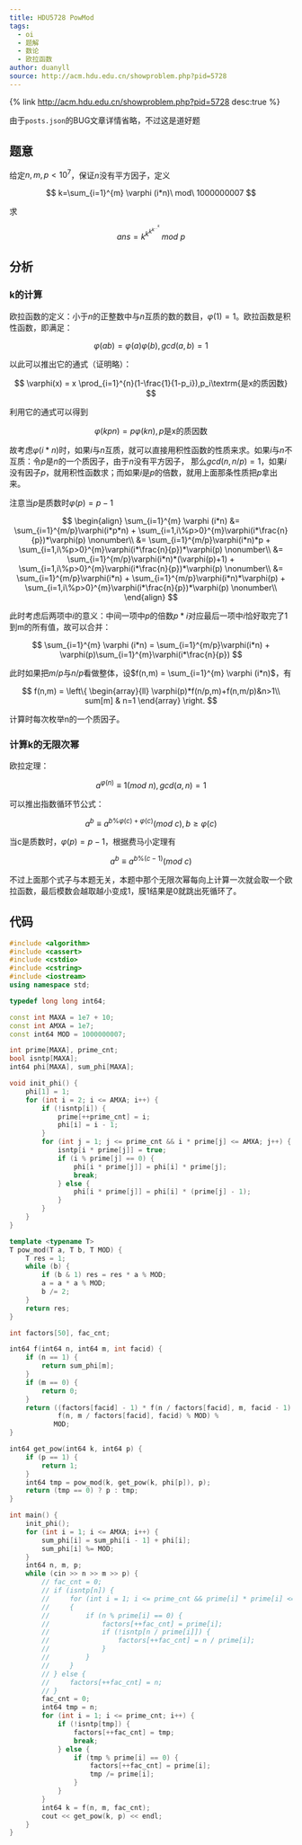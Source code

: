 ```yaml
---
title: HDU5728 PowMod
tags:
  - oi
  - 题解
  - 数论
  - 欧拉函数
author: duanyll
source: http://acm.hdu.edu.cn/showproblem.php?pid=5728
---
```


{% link http://acm.hdu.edu.cn/showproblem.php?pid=5728 desc:true %}

由于`posts.json`的BUG文章详情省略，不过这是道好题

<!-- more -->

## 题意

给定$n,m,p < 10^7$，保证$n$没有平方因子，定义

$$
k=\sum_{i=1}^{m} \varphi (i*n)\ mod\ 1000000007
$$

求

$$
ans=k^{k^{k^{k^{\dots^k}}}}\ mod \ p
$$

## 分析

### k的计算

欧拉函数的定义：小于$n$的正整数中与$n$互质的数的数目，$\varphi(1)=1$。欧拉函数是积性函数，即满足：

$$
\varphi(ab) = \varphi(a)\varphi(b),gcd(a,b)=1
$$

以此可以推出它的通式（证明略）：

$$
\varphi(x) = x \prod_{i=1}^{n}(1-\frac{1}{1-p_i}),p_i\textrm{是x的质因数}
$$

利用它的通式可以得到

$$
\varphi(kpn) = p\varphi(kn),p\textrm{是x的质因数}
$$

故考虑$\varphi(i*n)$时，如果$i$与$n$互质，就可以直接用积性函数的性质来求。如果$i$与$n$不互质：令$p$是$n$的一个质因子，由于$n$没有平方因子，
那么$gcd(n,n/p)=1$，如果$i$没有因子$p$，就用积性函数求；而如果$i$是$p$的倍数，就用上面那条性质把$p$拿出来。

注意当$p$是质数时$\varphi(p)=p-1$

$$
\begin{align}
\sum_{i=1}^{m} \varphi (i*n) &= \sum_{i=1}^{m/p}\varphi(i*p*n) + \sum_{i=1,i\%p>0}^{m}\varphi(i*\frac{n}{p})*\varphi(p) \nonumber\\
                             &= \sum_{i=1}^{m/p}\varphi(i*n)*p + \sum_{i=1,i\%p>0}^{m}\varphi(i*\frac{n}{p})*\varphi(p) \nonumber\\
                             &= \sum_{i=1}^{m/p}\varphi(i*n)*(\varphi(p)+1) + \sum_{i=1,i\%p>0}^{m}\varphi(i*\frac{n}{p})*\varphi(p) \nonumber\\
                             &= \sum_{i=1}^{m/p}\varphi(i*n) + \sum_{i=1}^{m/p}\varphi(i*n)*\varphi(p) + \sum_{i=1,i\%p>0}^{m}\varphi(i*\frac{n}{p})*\varphi(p) \nonumber\\
\end{align}
$$

此时考虑后两项中$i$的意义：中间一项中$p$的倍数$p*i$对应最后一项中$i$恰好取完了1到m的所有值，故可以合并：

$$
\sum_{i=1}^{m} \varphi (i*n) = \sum_{i=1}^{m/p}\varphi(i*n) + \varphi(p)\sum_{i=1}^{m}\varphi(i*\frac{n}{p})
$$

此时如果把$m/p$与$n/p$看做整体，设$f(n,m) = \sum_{i=1}^{m} \varphi (i*n)$，有

$$
f(n,m) = \left\{ \begin{array}{ll}
\varphi(p)*f(n/p,m)+f(n,m/p)&n>1\\
sum[m] & n=1
\end{array} \right.
$$

计算时每次枚举n的一个质因子。

### 计算k的无限次幂

欧拉定理：

$$
a^{\varphi(n)} \equiv 1 (mod~n),gcd(a,n)=1
$$

可以推出指数循环节公式：

$$
a^b \equiv a^{b\%\varphi(c)+\varphi(c)} (mod~c),b \geq \varphi(c)
$$

当c是质数时，$\varphi(p)=p-1$，根据费马小定理有

$$
a^b \equiv a^{b\%(c-1)} (mod~c)
$$

不过上面那个式子与本题无关，本题中那个无限次幂每向上计算一次就会取一个欧拉函数，最后模数会越取越小变成1，膜1结果是0就跳出死循环了。

## 代码

```cpp
#include <algorithm>
#include <cassert>
#include <cstdio>
#include <cstring>
#include <iostream>
using namespace std;

typedef long long int64;

const int MAXA = 1e7 + 10;
const int AMXA = 1e7;
const int64 MOD = 1000000007;

int prime[MAXA], prime_cnt;
bool isntp[MAXA];
int64 phi[MAXA], sum_phi[MAXA];

void init_phi() {
    phi[1] = 1;
    for (int i = 2; i <= AMXA; i++) {
        if (!isntp[i]) {
            prime[++prime_cnt] = i;
            phi[i] = i - 1;
        }
        for (int j = 1; j <= prime_cnt && i * prime[j] <= AMXA; j++) {
            isntp[i * prime[j]] = true;
            if (i % prime[j] == 0) {
                phi[i * prime[j]] = phi[i] * prime[j];
                break;
            } else {
                phi[i * prime[j]] = phi[i] * (prime[j] - 1);
            }
        }
    }
}

template <typename T>
T pow_mod(T a, T b, T MOD) {
    T res = 1;
    while (b) {
        if (b & 1) res = res * a % MOD;
        a = a * a % MOD;
        b /= 2;
    }
    return res;
}

int factors[50], fac_cnt;

int64 f(int64 n, int64 m, int facid) {
    if (n == 1) {
        return sum_phi[m];
    }
    if (m == 0) {
        return 0;
    }
    return ((factors[facid] - 1) * f(n / factors[facid], m, facid - 1) % MOD +
            f(n, m / factors[facid], facid) % MOD) %
           MOD;
}

int64 get_pow(int64 k, int64 p) {
    if (p == 1) {
        return 1;
    }
    int64 tmp = pow_mod(k, get_pow(k, phi[p]), p);
    return (tmp == 0) ? p : tmp;
}

int main() {
    init_phi();
    for (int i = 1; i <= AMXA; i++) {
        sum_phi[i] = sum_phi[i - 1] + phi[i];
        sum_phi[i] %= MOD;
    }
    int64 n, m, p;
    while (cin >> n >> m >> p) {
        // fac_cnt = 0;
        // if (isntp[n]) {
        //     for (int i = 1; i <= prime_cnt && prime[i] * prime[i] <= n; i++)
        //     {
        //         if (n % prime[i] == 0) {
        //             factors[++fac_cnt] = prime[i];
        //             if (!isntp[n / prime[i]]) {
        //                 factors[++fac_cnt] = n / prime[i];
        //             }
        //         }
        //     }
        // } else {
        //     factors[++fac_cnt] = n;
        // }
        fac_cnt = 0;
        int64 tmp = n;
        for (int i = 1; i <= prime_cnt; i++) {
            if (!isntp[tmp]) {
                factors[++fac_cnt] = tmp;
                break;
            } else {
                if (tmp % prime[i] == 0) {
                    factors[++fac_cnt] = prime[i];
                    tmp /= prime[i];
                }
            }
        }
        int64 k = f(n, m, fac_cnt);
        cout << get_pow(k, p) << endl;
    }
}
```
